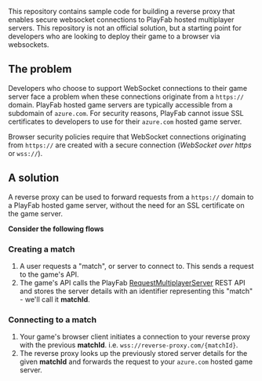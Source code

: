This repository contains sample code for building a reverse proxy that enables secure websocket connections to PlayFab hosted multiplayer servers. This repository is not an official solution, but a starting point for developers who are looking to deploy their game to a browser via websockets.

## The problem
Developers who choose to support WebSocket connections to their game server face a problem when these connections originate from a `https://` domain. PlayFab hosted game servers are typically accessible from a subdomain of `azure.com`. For security reasons, PlayFab cannot issue SSL certificates to developers to use for their `azure.com` hosted game server.

Browser security policies require that WebSocket connections originating from `https://` are created with a secure connection (_WebSocket over https_ or `wss://`).

## A solution
A reverse proxy can be used to forward requests from a `https://` domain to a PlayFab hosted game server, without the need for an SSL certificate on the game server.

**Consider the following flows**

### Creating a match
1. A user requests a "match", or server to connect to. This sends a request to the game's API.
2. The game's API calls the PlayFab [RequestMultiplayerServer](https://docs.microsoft.com/en-us/rest/api/playfab/multiplayer/multiplayer-server/request-multiplayer-server?view=playfab-rest) REST API and stores the server details with an identifier representing this "match" - we'll call it **matchId**.


### Connecting to a match
1. Your game's browser client initiates a connection to your reverse proxy with the previous **matchId**. i.e. `wss://reverse-proxy.com/{matchId}`.
2. The reverse proxy looks up the previously stored server details for the given **matchId** and forwards the request to your `azure.com` hosted game server.
